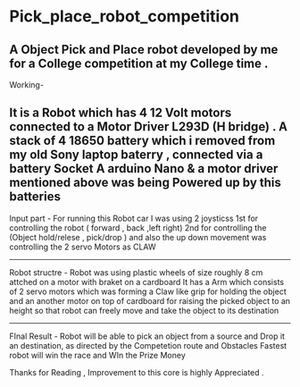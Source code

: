 # Pick_place_robot_competition
A Object Pick and Place robot developed by me for a College competition at my College time .
----------------------------------------------------------------------------------------------------------------------------------------
Working-

It is a Robot which has 4 12 Volt motors connected to a Motor Driver L293D (H bridge) .
A stack of 4 18650 battery which i removed from my old Sony laptop baterry , connected via a battery Socket
A arduino Nano & a motor driver mentioned above was being Powered up by this batteries
----------------------------------------------------------------------------------------------------------------------------------------
Input part -
For running  this Robot car I was using 2 joysticss 
1st for controlling the robot ( forward , back ,left right)
2nd for controlling the (Object hold/relese , pick/drop ) and also the up down movement was controlling the 2 servo Motors as CLAW 

----------------------------------------------------------------------------------------------------------------------------------------
Robot structre -
Robot was using plastic wheels of size roughly 8 cm attched on a motor with braket on a cardboard 
It has a Arm which consists of 2 servo motors which was forming a Claw like grip for holding the object and an another motor on top of cardboard for 
raising the picked object to an height so that robot can freely move and take the object to its destination 

----------------------------------------------------------------------------------------------------------------------------------------
FInal Result -
Robot will be able to pick an object from a source and Drop it an destination, as directed by the Competetion route and Obstacles
Fastest robot will win the race and WIn the Prize Money 

Thanks for Reading ,
Improvement to this core is highly Appreciated .


